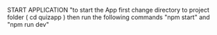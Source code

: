 START APPLICATION 
"to start the App first change directory to project folder ( cd quizapp  )
then run the following commands "npm start" and "npm run dev"